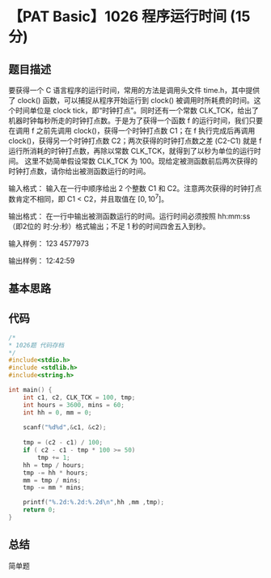# 【PAT Basic】1026 程序运行时间 (15 分)

## 题目描述

要获得一个 C 语言程序的运行时间，常用的方法是调用头文件 time.h，其中提供了 clock() 函数，可以捕捉从程序开始运行到 clock() 被调用时所耗费的时间。这个时间单位是 clock tick，即“时钟打点”。同时还有一个常数 CLK_TCK，给出了机器时钟每秒所走的时钟打点数。于是为了获得一个函数 f 的运行时间，我们只要在调用 f 之前先调用 clock()，获得一个时钟打点数 C1；在 f 执行完成后再调用 clock()，获得另一个时钟打点数 C2；两次获得的时钟打点数之差 (C2-C1) 就是 f 运行所消耗的时钟打点数，再除以常数 CLK_TCK，就得到了以秒为单位的运行时间。
这里不妨简单假设常数 CLK_TCK 为 100。现给定被测函数前后两次获得的时钟打点数，请你给出被测函数运行的时间。

输入格式：
输入在一行中顺序给出 2 个整数 C1 和 C2。注意两次获得的时钟打点数肯定不相同，即 C1 < C2，并且取值在 $[0,10​^7]$。

输出格式：
在一行中输出被测函数运行的时间。运行时间必须按照 hh:mm:ss（即2位的 时:分:秒）格式输出；不足 1 秒的时间四舍五入到秒。

输入样例：
123 4577973

输出样例：
12:42:59

## 基本思路

## 代码

```c++
/*
* 1026题 代码存档
*/
#include<stdio.h>
#include <stdlib.h>
#include<string.h>

int main() {
    int c1, c2, CLK_TCK = 100, tmp;
    int hours = 3600, mins = 60;
    int hh = 0, mm = 0;
    
    scanf("%d%d",&c1, &c2);
    
    tmp = (c2 - c1) / 100;
    if ( c2 - c1 - tmp * 100 >= 50)
        tmp += 1;
    hh = tmp / hours;
    tmp -= hh * hours;
    mm = tmp / mins;
    tmp -= mm * mins;

    printf("%.2d:%.2d:%.2d\n",hh ,mm ,tmp);
    return 0;
}
```

## 总结

简单题
